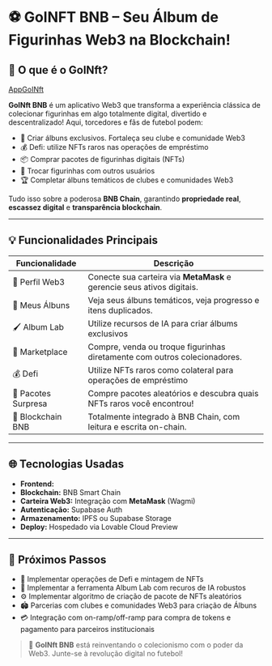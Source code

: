 # ⚽ GoINFT BNB – Seu Álbum de Figurinhas Web3 na Blockchain!

## 🧩 O que é o GoINft?
[AppGoINft](https://preview--goinftbnb-09.lovable.app/)

**GoINft BNB** é um aplicativo Web3 que transforma a experiência clássica de colecionar figurinhas em algo totalmente digital, divertido e descentralizado! Aqui, torcedores e fãs de futebol podem:

- 🎉 Criar álbuns exclusivos. Fortaleça seu clube e comunidade Web3
- 💰 Defi: utilize NFTs raros nas operações de empréstimo
- 📦 Comprar pacotes de figurinhas digitais (NFTs)
- 🔄 Trocar figurinhas com outros usuários
- 🏆 Completar álbuns temáticos de clubes e comunidades Web3

Tudo isso sobre a poderosa **BNB Chain**, garantindo **propriedade real**, **escassez digital** e **transparência blockchain**.

---

## 💡 Funcionalidades Principais

| Funcionalidade       | Descrição                                                                     |
|----------------------|---------------------------------------------------------------------------    |
| 🧑 Perfil Web3        | Conecte sua carteira via **MetaMask** e gerencie seus ativos digitais.      |
| 📁 Meus Álbuns        | Veja seus álbuns temáticos, veja progresso e itens duplicados.              |
| 🖌️ Album Lab          | Utilize recursos de IA para criar álbums exclusivos                         |
| 🛒 Marketplace        | Compre, venda ou troque figurinhas diretamente com outros colecionadores.   |
| 💰 Defi               | Utilize NFTs raros como colateral para operações de empréstimo              |
| 🎁 Pacotes Surpresa   | Compre pacotes aleatórios e descubra quais NFTs raros você encontrou!       |
| 🔗 Blockchain BNB     | Totalmente integrado à BNB Chain, com leitura e escrita on-chain.           |

---

## 🌐 Tecnologias Usadas

- **Frontend:** 
- **Blockchain:** BNB Smart Chain 
- **Carteira Web3:** Integração com **MetaMask** (Wagmi)
- **Autenticação:** Supabase Auth
- **Armazenamento:** IPFS ou Supabase Storage
- **Deploy:** Hospedado via Lovable Cloud Preview

---

## 🚀 Próximos Passos

- 🔐 Implementar operações de Defi e mintagem de NFTs
- 🎨 Implementar a ferramenta Album Lab com recuros de IA robustos
- ⚙️ Implementar algoritmo de criação de pacote de NFTs aleatórios
- 🏟️ Parcerias com clubes e comunidades Web3 para criação de Álbuns
- 💳 Integração com on-ramp/off-ramp para compra de tokens e pagamento para parceiros institucionais


> 🎉 **GoINft BNB** está reinventando o colecionismo com o poder da Web3. Junte-se à revolução digital no futebol!
